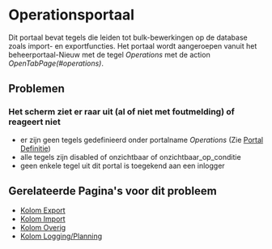 # Operationsportaal

Dit portaal bevat tegels die leiden tot bulk-bewerkingen op de database zoals import- en exportfuncties.
Het portaal wordt aangeroepen vanuit het beheerportaal-Nieuw met de tegel *Operations* met de action *OpenTabPage(#operations)*.

## Problemen

### Het scherm ziet er raar uit (al of niet met foutmelding) of reageert niet

  * er zijn geen tegels gedefinieerd onder portalname *Operations* (Zie [Portal Definitie](/docs/instellen_inrichten/portaldefinitie.md))
  * alle tegels zijn disabled of onzichtbaar of onzichtbaar_op_conditie   
  * geen enkele tegel uit dit portal is toegekend aan een inlogger 

## Gerelateerde Pagina's voor dit probleem

  * [Kolom Export](/docs/probleemoplossing/portalen_en_moduleschermen/operationsportaal/kolom_export.md)
  * [Kolom Import](/docs/probleemoplossing/portalen_en_moduleschermen/operationsportaal/kolom_import.md)
  * [Kolom Overig](/docs/probleemoplossing/portalen_en_moduleschermen/operationsportaal/kolom_overig.md)
  * [Kolom Logging/Planning](/docs/probleemoplossing/portalen_en_moduleschermen/operationsportaal/kolom_loggingplanning.md)

